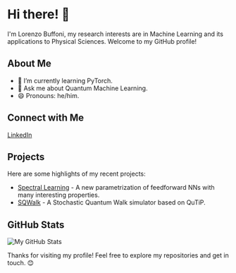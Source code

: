 # Hi there! 👋

I'm Lorenzo Buffoni, my research interests are in Machine Learning and its applications to Physical Sciences. Welcome to my GitHub profile!

## About Me

- 🌱 I’m currently learning PyTorch.
- 💬 Ask me about Quantum Machine Learning.
- 😄 Pronouns: he/him.

## Connect with Me

[LinkedIn](https://www.linkedin.com/in/lorenzobuffoni/)

## Projects

Here are some highlights of my recent projects:

- [Spectral Learning](https://github.com/Buffoni/spectral_learning) - A new parametrization of feedforward NNs with many interesting properties.
- [SQWalk](https://github.com/Buffoni/SQWalk) - A Stochastic Quantum Walk simulator based on QuTiP.

## GitHub Stats

![My GitHub Stats](https://github-readme-stats.vercel.app/api?username=Buffoni&show_icons=true&theme=radical)


Thanks for visiting my profile! Feel free to explore my repositories and get in touch. 😊
